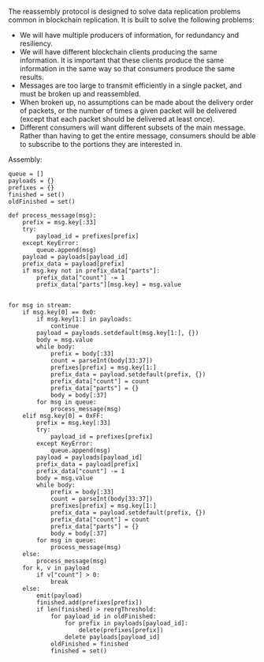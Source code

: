 The reassembly protocol is designed to solve data replication problems common
in blockchain replication. It is built to solve the following problems:

* We will have multiple producers of information, for redundancy and
  resiliency.
* We will have different blockchain clients producing the same information. It
  is important that these clients produce the same information in the same way
  so that consumers produce the same results.
* Messages are too large to transmit efficiently in a single packet, and must
  be broken up and reassembled.
* When broken up, no assumptions can be made about the delivery order of
  packets, or the number of times a given packet will be delivered (except that
  each packet should be delivered at least once).
* Different consumers will want different subsets of the main message. Rather
  than having to get the entire message, consumers should be able to subscribe
  to the portions they are interested in.




Assembly:

```
queue = []
payloads = {}
prefixes = {}
finished = set()
oldFinished = set()

def process_message(msg):
    prefix = msg.key[:33]
    try:
        payload_id = prefixes[prefix]
    except KeyError:
        queue.append(msg)
    payload = payloads[payload_id]
    prefix_data = payload[prefix]
    if msg.key not in prefix_data["parts"]:
        prefix_data["count"] -= 1
        prefix_data["parts"][msg.key] = msg.value


for msg in stream:
    if msg.key[0] == 0x0:
        if msg.key[1:] in payloads:
            continue
        payload = payloads.setdefault(msg.key[1:], {})
        body = msg.value
        while body:
            prefix = body[:33]
            count = parseInt(body[33:37])
            prefixes[prefix] = msg.key[1:]
            prefix_data = payload.setdefault(prefix, {})
            prefix_data["count"] = count
            prefix_data["parts"] = {}
            body = body[:37]
        for msg in queue:
            process_message(msg)
    elif msg.key[0] = 0xFF:
        prefix = msg.key[:33]
        try:
            payload_id = prefixes[prefix]
        except KeyError:
            queue.append(msg)
        payload = payloads[payload_id]
        prefix_data = payload[prefix]
        prefix_data["count"] -= 1
        body = msg.value
        while body:
            prefix = body[:33]
            count = parseInt(body[33:37])
            prefixes[prefix] = msg.key[1:]
            prefix_data = payload.setdefault(prefix, {})
            prefix_data["count"] = count
            prefix_data["parts"] = {}
            body = body[:37]
        for msg in queue:
            process_message(msg)
    else:
        process_message(msg)
    for k, v in payload
        if v["count"] > 0:
            break
    else:
        emit(payload)
        finished.add(prefixes[prefix])
        if len(finished) > reorgThreshold:
            for payload_id in oldFinished:
                for prefix in payloads[payload_id]:
                    delete(prefixes[prefix])
                delete payloads[payload_id]
            oldFinished = finished
            finished = set()
```
